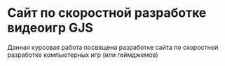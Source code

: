 # Сайт по скоростной разработке видеоигр GJS
Данная курсовая работа посвящена разработке сайта по скоростной разработке компьютерных игр (или геймджемов)
